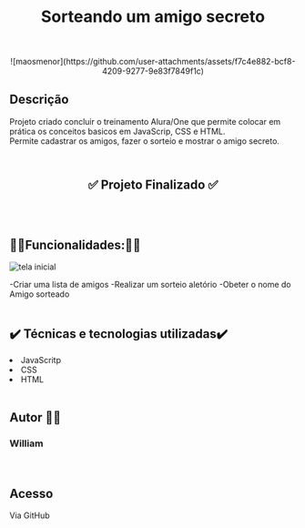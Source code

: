 ## <h1 align=center>**Sorteando um amigo secreto**</h1><br><br>
	

<div align=center>
![maosmenor](https://github.com/user-attachments/assets/f7c4e882-bcf8-4209-9277-9e83f7849f1c)
	</div>

## **Descrição**

Projeto criado concluir o treinamento Alura/One que permite colocar em prática os conceitos basicos em JavaScrip, CSS e HTML. <br>Permite cadastrar os amigos, fazer o sorteio e mostrar o amigo secreto. <br><br>
	
# <h2 align=center>✅ Projeto Finalizado ✅</h2><br><br>

## 🔧🔧Funcionalidades:🔧🔧 


![tela inicial](https://github.com/user-attachments/assets/3d6ea99a-44f1-4260-acbb-1498e427a6d3)


-Criar uma lista de amigos 
-Realizar um sorteio aletório 
-Obeter o nome do Amigo sorteado <br><br>

## ✔️ Técnicas e tecnologias utilizadas✔️
	
<li> JavaScritp </li>
	
<li>CSS</li>
	
<li>HTML</li><br>
	
## Autor 👷‍♂️

### <p>William</p><br>

	
## Acesso

Via GitHub
